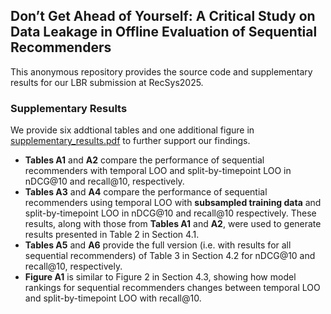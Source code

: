 ## Don’t Get Ahead of Yourself: A Critical Study on Data Leakage in Offline Evaluation of Sequential Recommenders
This anonymous repository provides the source code and supplementary results for our LBR submission at RecSys2025. 

### Supplementary Results
We provide six addtional tables and one additional figure in [supplementary_results.pdf](supplementary_results.pdf) to further support our findings. 
* **Tables A1** and **A2** compare the performance of sequential recommenders with temporal LOO and split-by-timepoint LOO in nDCG@10 and recall@10, respectively. 
* **Tables A3** and **A4** compare the performance of sequential recommenders using temporal LOO with **subsampled training data** and split-by-timepoint LOO in nDCG@10 and recall@10 respectively. These results, along with those from **Tables A1** and **A2**, were used to generate results presented in Table 2 in Section 4.1.
* **Tables A5** and **A6** provide the full version (i.e. with results for all sequential recommenders) of Table 3 in Section 4.2 for nDCG@10 and recall@10, respectively.
* **Figure A1** is similar to Figure 2 in Section 4.3, showing how model rankings for sequential recommenders changes between temporal LOO and split-by-timepoint LOO with recall@10.
